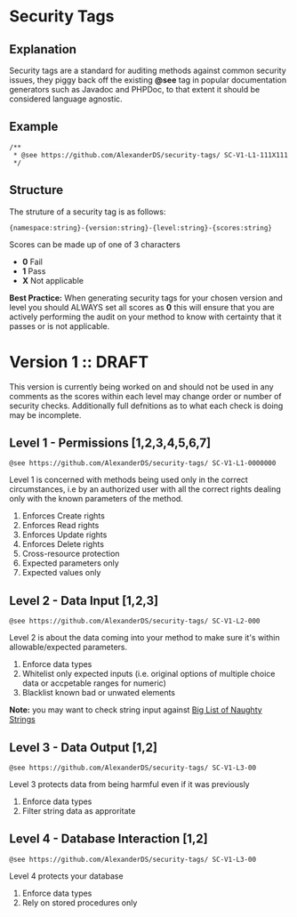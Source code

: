 # Security Tags
## Explanation 
Security tags are a standard for auditing methods against common security issues, they piggy back off the existing **@see** tag in popular documentation generators such as Javadoc and PHPDoc, to that extent it should be considered language agnostic.
## Example 
```
/**
 * @see https://github.com/AlexanderDS/security-tags/ SC-V1-L1-111X111
 */
```
## Structure 
The struture of a security tag is as follows:
```
{namespace:string}-{version:string}-{level:string}-{scores:string}
```
Scores can be made up of one of 3 characters
* **0** Fail
* **1** Pass
* **X** Not applicable

**Best Practice:** When generating security tags for your chosen version and level you should ALWAYS set all scores as **0** this will ensure that you are actively performing the audit on your method to know with certainty that it passes or is not applicable.
 
# Version 1 :: DRAFT
This version is currently being worked on and should not be used in any comments as the scores within each level may change order or number of security checks. Additionally full defnitions as to what each check is doing may be incomplete.
 
## Level 1 - Permissions [1,2,3,4,5,6,7]
```
@see https://github.com/AlexanderDS/security-tags/ SC-V1-L1-0000000
```
Level 1 is concerned with methods being used only in the correct circumstances, i.e by an authorized user with all the correct rights dealing only with the known parameters of the method.
 
1. Enforces Create rights
2. Enforces Read rights
3. Enforces Update rights
4. Enforces Delete rights
5. Cross-resource protection
6. Expected parameters only
7. Expected values only

## Level 2 - Data Input [1,2,3]
```
@see https://github.com/AlexanderDS/security-tags/ SC-V1-L2-000
```
Level 2 is about the data coming into your method to make sure it's within allowable/expected parameters.

1. Enforce data types
2. Whitelist only expected inputs (i.e. original options of multiple choice data or accpetable ranges for numeric)
3. Blacklist known bad or unwated elements

**Note:** you may want to check string input against [Big List of Naughty Strings](https://github.com/minimaxir/big-list-of-naughty-strings)

## Level 3 - Data Output [1,2]
```
@see https://github.com/AlexanderDS/security-tags/ SC-V1-L3-00
```
Level 3 protects data from being harmful even if it was previously

1. Enforce data types
2. Filter string data as approritate

## Level 4 - Database Interaction [1,2]
```
@see https://github.com/AlexanderDS/security-tags/ SC-V1-L3-00
```
Level 4 protects your database

1. Enforce data types
2. Rely on stored procedures only


